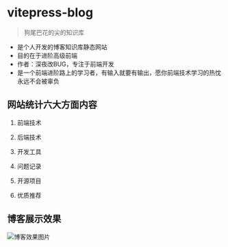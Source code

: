 # vitepress-blog

> 狗尾巴花的尖的知识库

- 是个人开发的博客知识库静态网站
- 目的在于进阶高级前端
- 作者：深夜改BUG，专注于前端开发
- 是一个前端进阶路上的学习者，有输入就要有输出，愿你前端技术学习的热忱永远不会被辜负

## 网站统计六大方面内容

  1. 前端技术

  2. 后端技术

  3. 开发工具

  4. 问题记录

  5. 开源项目
  
  6. 优质推荐

## 博客展示效果

![博客效果图片](https://flowertip.github.io/vitepress-blog/images/blog.png)